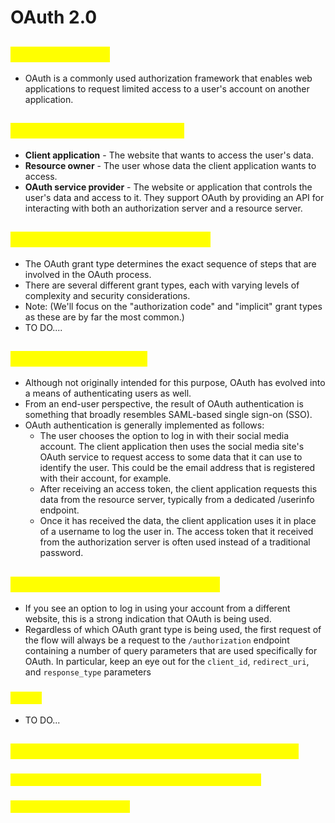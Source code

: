# OAuth 2.0

## <mark style="color:yellow;">What is OAuth?</mark>

* OAuth is a commonly used authorization framework that enables web applications to request limited access to a user's account on another application.

## <mark style="color:yellow;">How does OAuth 2.0 work?</mark>

* **Client application** - The website that wants to access the user's data.
* **Resource owner** - The user whose data the client application wants to access.
* **OAuth service provider** - The website or application that controls the user's data and access to it. They support OAuth by providing an API for interacting with both an authorization server and a resource server.

## <mark style="color:yellow;">OAuth grant type / OAuth flows</mark>

* The OAuth grant type determines the exact sequence of steps that are involved in the OAuth process.
* There are several different grant types, each with varying levels of complexity and security considerations.
* Note: (We'll focus on the "authorization code" and "implicit" grant types as these are by far the most common.)
* TO DO....

## <mark style="color:yellow;">OAuth authentication</mark>

* Although not originally intended for this purpose, OAuth has evolved into a means of authenticating users as well.
* From an end-user perspective, the result of OAuth authentication is something that broadly resembles SAML-based single sign-on (SSO).
* OAuth authentication is generally implemented as follows:
  * The user chooses the option to log in with their social media account. The client application then uses the social media site's OAuth service to request access to some data that it can use to identify the user. This could be the email address that is registered with their account, for example.
  * After receiving an access token, the client application requests this data from the resource server, typically from a dedicated /userinfo endpoint.
  * Once it has received the data, the client application uses it in place of a username to log the user in. The access token that it received from the authorization server is often used instead of a traditional password.

## <mark style="color:yellow;">Identifying OAuth authentication</mark>

* If you see an option to log in using your account from a different website, this is a strong indication that OAuth is being used.
* Regardless of which OAuth grant type is being used, the first request of the flow will always be a request to the `/authorization` endpoint containing a number of query parameters that are used specifically for OAuth. In particular, keep an eye out for the `client_id`, `redirect_uri`, and `response_type` parameters

### <mark style="color:yellow;">Recon</mark>

* TO DO...

## <mark style="color:yellow;">Vulnerabilities in the OAuth client application</mark>

### <mark style="color:yellow;">Improper implementation of the implicit grant type</mark>

### <mark style="color:yellow;">Flawed CSRF protection</mark>
